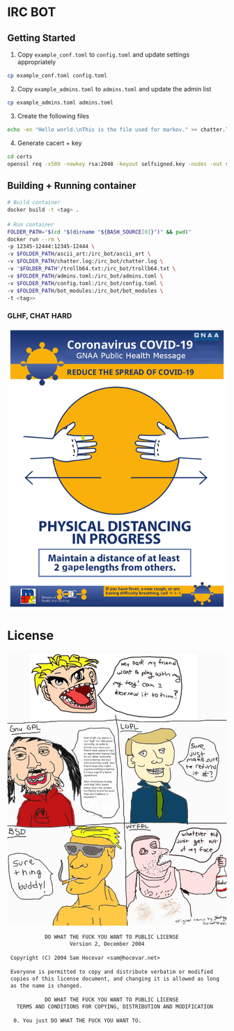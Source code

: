 # IRC BOT

## Getting Started
1. Copy `example_conf.toml` to `config.toml` and update settings appropriately
```bash
cp example_conf.toml config.toml
```

2. Copy `example_admins.toml` to `admins.toml` and update the admin list
```bash
cp example_admins.toml admins.toml
```

3. Create the following files
```bash
echo -en "Hello world.\nThis is the file used for markov." >> chatter.log 
```

4. Generate cacert + key
```bash
cd certs
openssl req -x509 -newkey rsa:2048 -keyout selfsigned.key -nodes -out selfsigned.cert -sha256 -days 1000
```

## Building + Running container
```bash
# Build container
docker build -t <tag> .

# Run container
FOLDER_PATH="$(cd "$(dirname "${BASH_SOURCE[0]}")" && pwd)"
docker run --rm \
-p 12345-12444:12345-12444 \
-v $FOLDER_PATH/ascii_art:/irc_bot/ascii_art \
-v $FOLDER_PATH/chatter.log:/irc_bot/chatter.log \
-v "$FOLDER_PATH"/trollb64.txt:/irc_bot/trollb64.txt \
-v $FOLDER_PATH/admins.toml:/irc_bot/admins.toml \
-v $FOLDER_PATH/config.toml:/irc_bot/config.toml \
-v $FOLDER_PATH/bot_modules:/irc_bot/bot_modules \
-t <tag>>
```

### GLHF, CHAT HARD

![alt GNAA Public Health Message](irc-covid-message.png)


License
=======
![name](WTFPL.jpg)

```
            DO WHAT THE FUCK YOU WANT TO PUBLIC LICENSE
                    Version 2, December 2004

 Copyright (C) 2004 Sam Hocevar <sam@hocevar.net>

 Everyone is permitted to copy and distribute verbatim or modified
 copies of this license document, and changing it is allowed as long
 as the name is changed.

            DO WHAT THE FUCK YOU WANT TO PUBLIC LICENSE
   TERMS AND CONDITIONS FOR COPYING, DISTRIBUTION AND MODIFICATION

  0. You just DO WHAT THE FUCK YOU WANT TO.

```